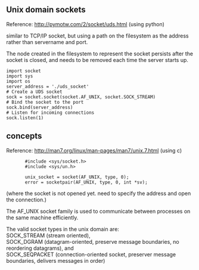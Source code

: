 Unix domain sockets
----------------------

Reference: http://pymotw.com/2/socket/uds.html (using python)

similar to TCP/IP socket, but using a path on the filesystem as the address rather than servername and port.

The node created in the filesystem to represent the socket persists after the socket is closed, and needs to be removed each time the server starts up.

```
import socket
import sys
import os
server_address = './uds_socket'
# Create a UDS socket
sock = socket.socket(socket.AF_UNIX, socket.SOCK_STREAM)
# Bind the socket to the port
sock.bind(server_address)
# Listen for incoming connections
sock.listen(1)

```


concepts
------------------

Reference: http://man7.org/linux/man-pages/man7/unix.7.html (using c)

```
       #include <sys/socket.h>
       #include <sys/un.h>

       unix_socket = socket(AF_UNIX, type, 0);
       error = socketpair(AF_UNIX, type, 0, int *sv);
```
(where the socket is not opened yet. need to specify the address and open the connection.)


The AF_UNIX socket family is used to communicate between processes on the same machine efficiently.

The valid socket types in the unix domain are:  
SOCK\_STREAM (stream oriented),  
SOCK\_DGRAM (datagram-oriented, preserve message boundaries, no reordering datagrams), and  
SOCK_SEQPACKET (connection-oriented socket, preserver message boundaries, delivers messages in order)


